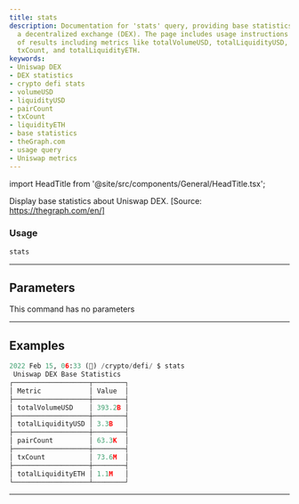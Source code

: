 ```yaml
---
title: stats
description: Documentation for 'stats' query, providing base statistics about Uniswap,
  a decentralized exchange (DEX). The page includes usage instructions and examples
  of results including metrics like totalVolumeUSD, totalLiquidityUSD, pairCount,
  txCount, and totalLiquidityETH.
keywords:
- Uniswap DEX
- DEX statistics
- crypto defi stats
- volumeUSD
- liquidityUSD
- pairCount
- txCount
- liquidityETH
- base statistics
- theGraph.com
- usage query
- Uniswap metrics
---
```


import HeadTitle from '@site/src/components/General/HeadTitle.tsx';

<HeadTitle title="stats - Defi - Crypto - Reference | OpenBB Terminal Docs" />

Display base statistics about Uniswap DEX. [Source: https://thegraph.com/en/]

### Usage

```python
stats
```

---

## Parameters

This command has no parameters



---

## Examples

```python
2022 Feb 15, 06:33 (🦋) /crypto/defi/ $ stats
 Uniswap DEX Base Statistics
┌───────────────────┬────────┐
│ Metric            │ Value  │
├───────────────────┼────────┤
│ totalVolumeUSD    │ 393.2B │
├───────────────────┼────────┤
│ totalLiquidityUSD │ 3.3B   │
├───────────────────┼────────┤
│ pairCount         │ 63.3K  │
├───────────────────┼────────┤
│ txCount           │ 73.6M  │
├───────────────────┼────────┤
│ totalLiquidityETH │ 1.1M   │
└───────────────────┴────────┘
```
---
